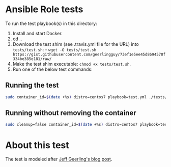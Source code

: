 # Ansible Role tests

To run the test playbook(s) in this directory:

  1. Install and start Docker.
  1. cd ..
  1. Download the test shim (see .travis.yml file for the URL) into `tests/test.sh`:
    - `wget -O tests/test.sh https://gist.githubusercontent.com/geerlingguy/73ef1e5ee45d8694570f334be385e181/raw/`
  1. Make the test shim executable: `chmod +x tests/test.sh`.
  1. Run one of the below test commands:

## Running  the test

```sh
sudo container_id=$(date +%s) distro=centos7 playbook=test.yml ./tests/test.sh
```
## Running without removing the container

```sh
sudo cleanup=false container_id=$(date +%s) distro=centos7 playbook=test.yml ./tests/test.sh
```
# About this test
The test is modeled after [Jeff Geerling's blog post](https://www.jeffgeerling.com/blog/testing-ansible-roles-travis-ci-github).
